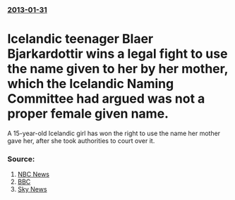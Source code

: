 ### [2013-01-31](/news/2013/01/31/index.md)

# Icelandic teenager Blaer Bjarkardottir wins a legal fight to use the name given to her by her mother, which the Icelandic Naming Committee had argued was not a proper female given name. 

A 15-year-old Icelandic girl has won the right to use the name her mother gave her, after she took authorities to court over it.


### Source:

1. [NBC News](http://worldnews.nbcnews.com/_news/2013/01/31/16791797-teen-legally-known-as-girl-wins-court-battle-to-use-her-own-name)
2. [BBC](http://www.bbc.co.uk/news/world-europe-21280101)
3. [Sky News](http://news.sky.com/story/1045660/iceland-teenager-blaer-can-keep-her-name)

